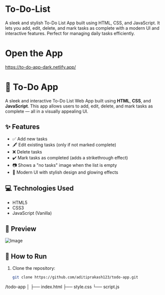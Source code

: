 # To-Do-List
A sleek and stylish To-Do List App built using HTML, CSS, and JavaScript. It lets you add, edit, delete, and mark tasks as complete with a modern UI and interactive features. Perfect for managing daily tasks efficiently.
# Open the App
https://to-do-app-dark.netlify.app/
# 📝 To-Do App

A sleek and interactive To-Do List Web App built using **HTML**, **CSS**, and **JavaScript**. This app allows users to add, edit, delete, and mark tasks as complete — all in a visually appealing UI.

## ✨ Features

- ✅ Add new tasks
- 🖋️ Edit existing tasks (only if not marked complete)
- ❌ Delete tasks
- ✔️ Mark tasks as completed (adds a strikethrough effect)
- 📷 Shows a "no tasks" image when the list is empty
- 🎨 Modern UI with stylish design and glowing effects

## 💻 Technologies Used

- HTML5
- CSS3
- JavaScript (Vanilla)

## 📸 Preview

![Image](https://github.com/user-attachments/assets/59a5459c-93da-4d79-9f83-8971d1c29bfc)

## 🚀 How to Run

1. Clone the repository:
   ```bash
   git clone https://github.com/aditiprakash123/todo-app.git
/todo-app
│
├── index.html
├── style.css
└── script.js
